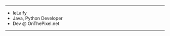 - ------------
- leLaify
- Java, Python Developer
- Dev @ OnThePixel.net
- ------------

<!---
lelaifyreal/lelaifyreal is a ✨ special ✨ repository because its `README.md` (this file) appears on your GitHub profile.
You can click the Preview link to take a look at your changes.
--->
